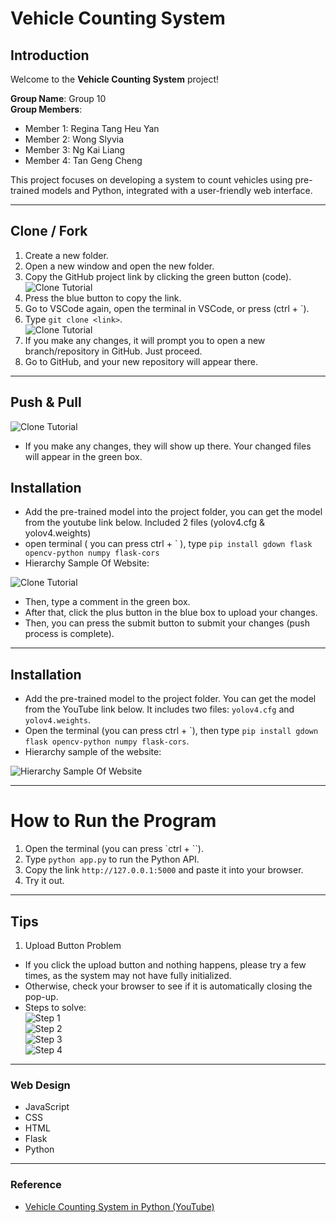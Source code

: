 # Vehicle Counting System

## Introduction

Welcome to the **Vehicle Counting System** project!

**Group Name**: Group 10  
**Group Members**:

- Member 1: Regina Tang Heu Yan
- Member 2: Wong Slyvia
- Member 3: Ng Kai Liang
- Member 4: Tan Geng Cheng

This project focuses on developing a system to count vehicles using pre-trained models and Python, integrated with a user-friendly web interface.

---

## Clone / Fork

1. Create a new folder.
2. Open a new window and open the new folder.
3. Copy the GitHub project link by clicking the green button (code).  
   ![Clone Tutorial](https://github.com/Tgc020202/VehicleCountSystem/blob/main/images/ReadMeImages/GithubCloneTutorialImage1.jpg)
4. Press the blue button to copy the link.
5. Go to VSCode again, open the terminal in VSCode, or press (ctrl + `).
6. Type `git clone <link>`.  
   ![Clone Tutorial](https://github.com/Tgc020202/VehicleCountSystem/blob/main/images/ReadMeImages/GithubCloneTutorialImage2.jpg)
7. If you make any changes, it will prompt you to open a new branch/repository in GitHub. Just proceed.
8. Go to GitHub, and your new repository will appear there.

---

## Push & Pull

![Clone Tutorial](https://github.com/Tgc020202/VehicleCountSystem/blob/main/images/ReadMeImages/GithubCloneTutorialImage3.jpg)

- If you make any changes, they will show up there. Your changed files will appear in the green box.

## Installation

- Add the pre-trained model into the project folder, you can get the model from the youtube link below. Included 2 files (yolov4.cfg & yolov4.weights)
- open terminal ( you can press ctrl + \` ), type `pip install gdown flask opencv-python numpy flask-cors`
- Hierarchy Sample Of Website:

![Clone Tutorial](https://github.com/Tgc020202/VehicleCountSystem/blob/main/images/ReadMeImages/GithubCloneTutorialImage4.jpg)

- Then, type a comment in the green box.
- After that, click the plus button in the blue box to upload your changes.
- Then, you can press the submit button to submit your changes (push process is complete).

---

## Installation

- Add the pre-trained model to the project folder. You can get the model from the YouTube link below. It includes two files: `yolov4.cfg` and `yolov4.weights`.
- Open the terminal (you can press ctrl + \`), then type  `pip install gdown flask opencv-python numpy flask-cors`.
- Hierarchy sample of the website:

![Hierarchy Sample Of Website](https://github.com/Tgc020202/VehicleCountSystem/blob/main/images/ReadMeImages/HirachySample.jpg)

---

# How to Run the Program

1. Open the terminal (you can press `ctrl + \``).
2. Type `python app.py` to run the Python API.
3. Copy the link `http://127.0.0.1:5000` and paste it into your browser.
4. Try it out.

---

## Tips

1. Upload Button Problem

- If you click the upload button and nothing happens, please try a few times, as the system may not have fully initialized.
- Otherwise, check your browser to see if it is automatically closing the pop-up.
- Steps to solve:  
  ![Step 1](https://github.com/Tgc020202/VehicleCountSystem/blob/main/images/ReadMeImages/ProblemFixImage1.jpg)  
  ![Step 2](https://github.com/Tgc020202/VehicleCountSystem/blob/main/images/ReadMeImages/ProblemFixImage2.jpg)  
  ![Step 3](https://github.com/Tgc020202/VehicleCountSystem/blob/main/images/ReadMeImages/ProblemFixImage3.jpg)  
  ![Step 4](https://github.com/Tgc020202/VehicleCountSystem/blob/main/images/ReadMeImages/ProblemFixImage4.jpg)

---

### Web Design

- JavaScript
- CSS
- HTML
- Flask
- Python

---

### Reference

- [Vehicle Counting System in Python (YouTube)](https://www.youtube.com/watch?v=h1XhllUAA6c)
